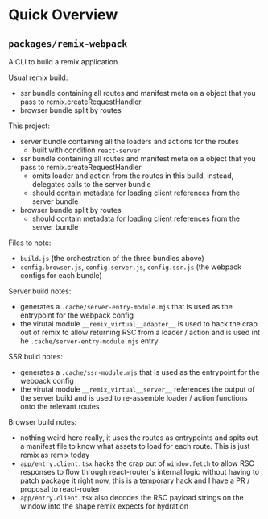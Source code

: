 # Quick Overview

## `packages/remix-webpack`

A CLI to build a remix application.

Usual remix build:

- ssr bundle containing all routes and manifest meta on a object that you pass to remix.createRequestHandler
- browser bundle split by routes

This project:

- server bundle containing all the loaders and actions for the routes
  - built with condition `react-server`
- ssr bundle containing all routes and manifest meta on a object that you pass to remix.createRequestHandler
  - omits loader and action from the routes in this build, instead, delegates calls to the server bundle
  - should contain metadata for loading client references from the server bundle
- browser bundle split by routes
  - should contain metadata for loading client references from the server bundle

Files to note:

- `build.js` (the orchestration of the three bundles above)
- `config.browser.js`, `config.server.js`, `config.ssr.js` (the webpack configs for each bundle)

Server build notes:

- generates a `.cache/server-entry-module.mjs` that is used as the entrypoint for the webpack config
- the virutal module `__remix_virtual__adapter__` is used to hack the crap out of remix to allow returning RSC from a loader / action and is used int he `.cache/server-entry-module.mjs` entry

SSR build notes:

- generates a `.cache/ssr-module.mjs` that is used as the entrypoint for the webpack config
- the virutal module `__remix_virtual__server__` references the output of the server build and is used to re-assemble loader / action functions onto the relevant routes

Browser build notes:

- nothing weird here really, it uses the routes as entrypoints and spits out a manifest file to know what assets to load for each route. This is just remix as remix today
- `app/entry.client.tsx` hacks the crap out of `window.fetch` to allow RSC responses to flow through react-router's internal logic without having to patch package it right now, this is a temporary hack and I have a PR / proposal to react-router
- `app/entry.client.tsx` also decodes the RSC payload strings on the window into the shape remix expects for hydration
